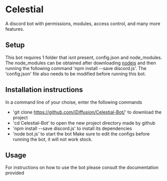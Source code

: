 # Celestial
A discord bot with permissions, modules, access control, and many more features.

## Setup
This bot requires 1 folder that isnt present, config.json and node_modules. The node_modules can be obtained after downloading [nodejs](https://nodejs.org/en/) and then running the following command 'npm install --save discord.js'.
The 'config.json' file also needs to be modified before running this bot.

## Installation instructions
In a command line of your choise, enter the following commands
- 'git clone https://github.com/iDiffusion/Celestial-Bot/' to download the project
- 'cd Celestial-Bot' to open the new project directory made by github
- 'npm install --save discord.js' to install its dependencies
- 'node bot.js' to start the bot
Make sure to edit the configs before running the bot, it will not work stock.

## Usage
For instructions on how to use the bot please consult the documentation provided
